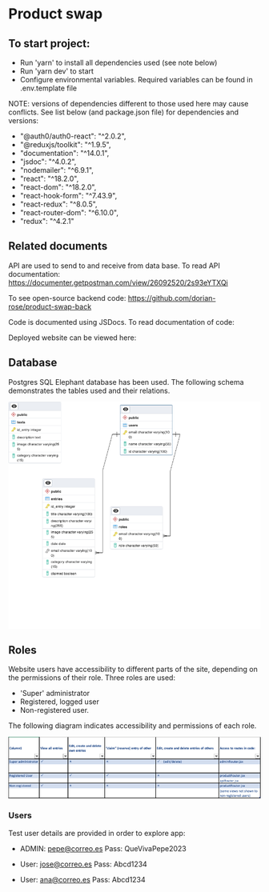 # Product swap

## To start project:

- Run 'yarn' to install all dependencies used (see note below)
- Run 'yarn dev' to start
- Configure environmental variables. Required variables can be found in .env.template file

NOTE: versions of dependencies different to those used here may cause conflicts. See list below (and package.json file) for dependencies and versions:

- "@auth0/auth0-react": "^2.0.2",
- "@reduxjs/toolkit": "^1.9.5",
- "documentation": "^14.0.1",
- "jsdoc": "^4.0.2",
- "nodemailer": "^6.9.1",
- "react": "^18.2.0",
- "react-dom": "^18.2.0",
- "react-hook-form": "^7.43.9",
- "react-redux": "^8.0.5",
- "react-router-dom": "^6.10.0",
- "redux": "^4.2.1"

## Related documents

API are used to send to and receive from data base. To read API documentation: https://documenter.getpostman.com/view/26092520/2s93eYTXQi

To see open-source backend code: https://github.com/dorian-rose/product-swap-back

Code is documented using JSDocs. To read documentation of code:

Deployed website can be viewed here:

## Database

Postgres SQL Elephant database has been used. The following schema demonstrates the tables used and their relations.

<img src="src/assets/relation-diagram.png" alt="relational diagram for sql database" style="display: block; margin: 0 auto"/>

## Roles

Website users have accessibility to different parts of the site, depending on the permissions of their role. Three roles are used:

- 'Super' administrator
- Registered, logged user
- Non-registered user.

The following diagram indicates accessibility and permissions of each role.

<img src="src/assets/roles.png" alt="role permissions for site" style="display: block; margin: 0 auto"/>

### Users

Test user details are provided in order to explore app:

- ADMIN: pepe@correo.es Pass: QueVivaPepe2023

- User: jose@correo.es Pass: Abcd1234
- User: ana@correo.es Pass: Abcd1234
